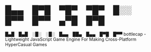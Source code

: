 # █▄▄ █▀█ ▀█▀ ▀█▀ █░░ █▀▀ █▀▀ ▄▀█ █▀█
  █▄█ █▄█ ░█░ ░█░ █▄▄ ██▄ █▄▄ █▀█ █▀▀
bottlecap - Lightweight JavaScript Game Engine For Making Cross-Platform HyperCasual Games

